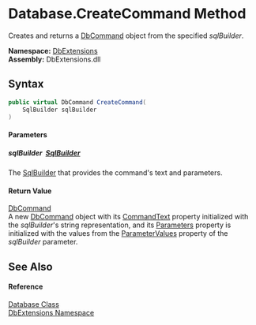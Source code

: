 Database.CreateCommand Method
=============================
Creates and returns a [DbCommand][1] object from the specified *sqlBuilder*.
  
**Namespace:** [DbExtensions][2]  
**Assembly:** DbExtensions.dll

Syntax
------

```csharp
public virtual DbCommand CreateCommand(
	SqlBuilder sqlBuilder
)
```

#### Parameters

##### *sqlBuilder*  [SqlBuilder][3]
The [SqlBuilder][3] that provides the command's text and parameters.

#### Return Value
[DbCommand][1]  
 A new [DbCommand][1] object with its [CommandText][4] property initialized with the *sqlBuilder*'s string representation, and its [Parameters][5] property is initialized with the values from the [ParameterValues][6] property of the *sqlBuilder* parameter.

See Also
--------

#### Reference
[Database Class][7]  
[DbExtensions Namespace][2]  

[1]: https://learn.microsoft.com/dotnet/api/system.data.common.dbcommand
[2]: ../README.md
[3]: ../SqlBuilder/README.md
[4]: https://learn.microsoft.com/dotnet/api/system.data.common.dbcommand.commandtext
[5]: https://learn.microsoft.com/dotnet/api/system.data.common.dbcommand.parameters
[6]: ../SqlBuilder/ParameterValues.md
[7]: README.md
